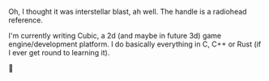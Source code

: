 Oh, I thought it was interstellar blast, ah well. The handle is a radiohead reference.

I'm currently writing Cubic, a 2d (and maybe in future 3d) game engine/development platform. I do basically everything in C, C++ or Rust (if I ever get round to learning it).

🚱
